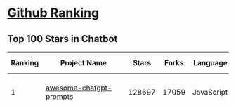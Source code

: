 [Github Ranking](../README.md)
==========

## Top 100 Stars in Chatbot

| Ranking | Project Name | Stars | Forks | Language | Open Issues | Description | Last Commit |
| ------- | ------------ | ----- | ----- | -------- | ----------- | ----------- | ----------- |
| 1 | [awesome-chatgpt-prompts](https://github.com/f/awesome-chatgpt-prompts) | 128697 | 17059 | JavaScript | 0 | This repo includes ChatGPT prompt curation to use ChatGPT and other LLM tools better. | 2025-06-10T18:50:24Z |
| 2 | [funNLP](https://github.com/fighting41love/funNLP) | 74065 | 14878 | Python | 33 | 中英文敏感词、语言检测、中外手机/电话归属地/运营商查询、名字推断性别、手机号抽取、身份证抽取、邮箱抽取、中日文人名库、中文缩写库、拆字词典、词汇情感值、停用词、反动词表、暴恐词表、繁简体转换、英文模拟中文发音、汪峰歌词生成器、职业名称词库、同义词库、反义词库、否定词库、汽车品牌词库、汽车零件词库、连续英文切割、各种中文词向量、公司名字大全、古诗词库、IT词库、财经词库、成语词库、地名词库、历史名人词库、诗词词库、医学词库、饮食词库、法律词库、汽车词库、动物词库、中文聊天语料、中文谣言数据、百度中文问答数据集、句子相似度匹配算法集合、bert资源、文本生成&摘要相关工具、cocoNLP信息抽取工具、国内电话号码正则匹配、清华大学XLORE:中英文跨语言百科知识图谱、清华大学人工智能技术系列报告、自然语言生成、NLU太难了系列、自动对联数据及机器人、用户名黑名单列表、罪名法务名词及分类模型、微信公众号语料、cs224n深度学习自然语言处理课程、中文手写汉字识别、中文自然语言处理 语料/数据集、变量命名神器、分词语料库+代码、任务型对话英文数据集、ASR 语音数据集 + 基于深度学习的中文语音识别系统、笑声检测器、Microsoft多语言数字/单位/如日期时间识别包、中华新华字典数据库及api(包括常用歇后语、成语、词语和汉字)、文档图谱自动生成、SpaCy 中文模型、Common Voice语音识别数据集新版、神经网络关系抽取、基于bert的命名实体识别、关键词(Keyphrase)抽取包pke、基于医疗领域知识图谱的问答系统、基于依存句法与语义角色标注的事件三元组抽取、依存句法分析4万句高质量标注数据、cnocr：用来做中文OCR的Python3包、中文人物关系知识图谱项目、中文nlp竞赛项目及代码汇总、中文字符数据、speech-aligner: 从“人声语音”及其“语言文本”产生音素级别时间对齐标注的工具、AmpliGraph: 知识图谱表示学习(Python)库：知识图谱概念链接预测、Scattertext 文本可视化(python)、语言/知识表示工具：BERT & ERNIE、中文对比英文自然语言处理NLP的区别综述、Synonyms中文近义词工具包、HarvestText领域自适应文本挖掘工具（新词发现-情感分析-实体链接等）、word2word：(Python)方便易用的多语言词-词对集：62种语言/3,564个多语言对、语音识别语料生成工具：从具有音频/字幕的在线视频创建自动语音识别(ASR)语料库、构建医疗实体识别的模型（包含词典和语料标注）、单文档非监督的关键词抽取、Kashgari中使用gpt-2语言模型、开源的金融投资数据提取工具、文本自动摘要库TextTeaser: 仅支持英文、人民日报语料处理工具集、一些关于自然语言的基本模型、基于14W歌曲知识库的问答尝试--功能包括歌词接龙and已知歌词找歌曲以及歌曲歌手歌词三角关系的问答、基于Siamese bilstm模型的相似句子判定模型并提供训练数据集和测试数据集、用Transformer编解码模型实现的根据Hacker News文章标题自动生成评论、用BERT进行序列标记和文本分类的模板代码、LitBank：NLP数据集——支持自然语言处理和计算人文学科任务的100部带标记英文小说语料、百度开源的基准信息抽取系统、虚假新闻数据集、Facebook: LAMA语言模型分析，提供Transformer-XL/BERT/ELMo/GPT预训练语言模型的统一访问接口、CommonsenseQA：面向常识的英文QA挑战、中文知识图谱资料、数据及工具、各大公司内部里大牛分享的技术文档 PDF 或者 PPT、自然语言生成SQL语句（英文）、中文NLP数据增强（EDA）工具、英文NLP数据增强工具 、基于医药知识图谱的智能问答系统、京东商品知识图谱、基于mongodb存储的军事领域知识图谱问答项目、基于远监督的中文关系抽取、语音情感分析、中文ULMFiT-情感分析-文本分类-语料及模型、一个拍照做题程序、世界各国大规模人名库、一个利用有趣中文语料库 qingyun 训练出来的中文聊天机器人、中文聊天机器人seqGAN、省市区镇行政区划数据带拼音标注、教育行业新闻语料库包含自动文摘功能、开放了对话机器人-知识图谱-语义理解-自然语言处理工具及数据、中文知识图谱：基于百度百科中文页面-抽取三元组信息-构建中文知识图谱、masr: 中文语音识别-提供预训练模型-高识别率、Python音频数据增广库、中文全词覆盖BERT及两份阅读理解数据、ConvLab：开源多域端到端对话系统平台、中文自然语言处理数据集、基于最新版本rasa搭建的对话系统、基于TensorFlow和BERT的管道式实体及关系抽取、一个小型的证券知识图谱/知识库、复盘所有NLP比赛的TOP方案、OpenCLaP：多领域开源中文预训练语言模型仓库、UER：基于不同语料+编码器+目标任务的中文预训练模型仓库、中文自然语言处理向量合集、基于金融-司法领域(兼有闲聊性质)的聊天机器人、g2pC：基于上下文的汉语读音自动标记模块、Zincbase 知识图谱构建工具包、诗歌质量评价/细粒度情感诗歌语料库、快速转化「中文数字」和「阿拉伯数字」、百度知道问答语料库、基于知识图谱的问答系统、jieba_fast 加速版的jieba、正则表达式教程、中文阅读理解数据集、基于BERT等最新语言模型的抽取式摘要提取、Python利用深度学习进行文本摘要的综合指南、知识图谱深度学习相关资料整理、维基大规模平行文本语料、StanfordNLP 0.2.0：纯Python版自然语言处理包、NeuralNLP-NeuralClassifier：腾讯开源深度学习文本分类工具、端到端的封闭域对话系统、中文命名实体识别：NeuroNER vs. BertNER、新闻事件线索抽取、2019年百度的三元组抽取比赛：“科学空间队”源码、基于依存句法的开放域文本知识三元组抽取和知识库构建、中文的GPT2训练代码、ML-NLP - 机器学习(Machine Learning)NLP面试中常考到的知识点和代码实现、nlp4han:中文自然语言处理工具集(断句/分词/词性标注/组块/句法分析/语义分析/NER/N元语法/HMM/代词消解/情感分析/拼写检查、XLM：Facebook的跨语言预训练语言模型、用基于BERT的微调和特征提取方法来进行知识图谱百度百科人物词条属性抽取、中文自然语言处理相关的开放任务-数据集-当前最佳结果、CoupletAI - 基于CNN+Bi-LSTM+Attention 的自动对对联系统、抽象知识图谱、MiningZhiDaoQACorpus - 580万百度知道问答数据挖掘项目、brat rapid annotation tool: 序列标注工具、大规模中文知识图谱数据：1.4亿实体、数据增强在机器翻译及其他nlp任务中的应用及效果、allennlp阅读理解:支持多种数据和模型、PDF表格数据提取工具 、 Graphbrain：AI开源软件库和科研工具，目的是促进自动意义提取和文本理解以及知识的探索和推断、简历自动筛选系统、基于命名实体识别的简历自动摘要、中文语言理解测评基准，包括代表性的数据集&基准模型&语料库&排行榜、树洞 OCR 文字识别 、从包含表格的扫描图片中识别表格和文字、语声迁移、Python口语自然语言处理工具集(英文)、 similarity：相似度计算工具包，java编写、海量中文预训练ALBERT模型 、Transformers 2.0 、基于大规模音频数据集Audioset的音频增强 、Poplar：网页版自然语言标注工具、图片文字去除，可用于漫画翻译 、186种语言的数字叫法库、Amazon发布基于知识的人-人开放领域对话数据集 、中文文本纠错模块代码、繁简体转换 、 Python实现的多种文本可读性评价指标、类似于人名/地名/组织机构名的命名体识别数据集 、东南大学《知识图谱》研究生课程(资料)、. 英文拼写检查库 、 wwsearch是企业微信后台自研的全文检索引擎、CHAMELEON：深度学习新闻推荐系统元架构 、 8篇论文梳理BERT相关模型进展与反思、DocSearch：免费文档搜索引擎、 LIDA：轻量交互式对话标注工具 、aili - the fastest in-memory index in the East 东半球最快并发索引 、知识图谱车音工作项目、自然语言生成资源大全 、中日韩分词库mecab的Python接口库、中文文本摘要/关键词提取、汉字字符特征提取器 (featurizer)，提取汉字的特征（发音特征、字形特征）用做深度学习的特征、中文生成任务基准测评 、中文缩写数据集、中文任务基准测评 - 代表性的数据集-基准(预训练)模型-语料库-baseline-工具包-排行榜、PySS3：面向可解释AI的SS3文本分类器机器可视化工具 、中文NLP数据集列表、COPE - 格律诗编辑程序、doccano：基于网页的开源协同多语言文本标注工具 、PreNLP：自然语言预处理库、简单的简历解析器，用来从简历中提取关键信息、用于中文闲聊的GPT2模型：GPT2-chitchat、基于检索聊天机器人多轮响应选择相关资源列表(Leaderboards、Datasets、Papers)、(Colab)抽象文本摘要实现集锦(教程 、词语拼音数据、高效模糊搜索工具、NLP数据增广资源集、微软对话机器人框架 、 GitHub Typo Corpus：大规模GitHub多语言拼写错误/语法错误数据集、TextCluster：短文本聚类预处理模块 Short text cluster、面向语音识别的中文文本规范化、BLINK：最先进的实体链接库、BertPunc：基于BERT的最先进标点修复模型、Tokenizer：快速、可定制的文本词条化库、中文语言理解测评基准，包括代表性的数据集、基准(预训练)模型、语料库、排行榜、spaCy 医学文本挖掘与信息提取 、 NLP任务示例项目代码集、 python拼写检查库、chatbot-list - 行业内关于智能客服、聊天机器人的应用和架构、算法分享和介绍、语音质量评价指标(MOSNet, BSSEval, STOI, PESQ, SRMR)、 用138GB语料训练的法文RoBERTa预训练语言模型 、BERT-NER-Pytorch：三种不同模式的BERT中文NER实验、无道词典 - 有道词典的命令行版本，支持英汉互查和在线查询、2019年NLP亮点回顾、 Chinese medical dialogue data 中文医疗对话数据集 、最好的汉字数字(中文数字)-阿拉伯数字转换工具、 基于百科知识库的中文词语多词义/义项获取与特定句子词语语义消歧、awesome-nlp-sentiment-analysis - 情感分析、情绪原因识别、评价对象和评价词抽取、LineFlow：面向所有深度学习框架的NLP数据高效加载器、中文医学NLP公开资源整理 、MedQuAD：(英文)医学问答数据集、将自然语言数字串解析转换为整数和浮点数、Transfer Learning in Natural Language Processing (NLP) 、面向语音识别的中文/英文发音辞典、Tokenizers：注重性能与多功能性的最先进分词器、CLUENER 细粒度命名实体识别 Fine Grained Named Entity Recognition、 基于BERT的中文命名实体识别、中文谣言数据库、NLP数据集/基准任务大列表、nlp相关的一些论文及代码, 包括主题模型、词向量(Word Embedding)、命名实体识别(NER)、文本分类(Text Classificatin)、文本生成(Text Generation)、文本相似性(Text Similarity)计算等，涉及到各种与nlp相关的算法，基于keras和tensorflow 、Python文本挖掘/NLP实战示例、 Blackstone：面向非结构化法律文本的spaCy pipeline和NLP模型通过同义词替换实现文本“变脸” 、中文 预训练 ELECTREA 模型: 基于对抗学习 pretrain Chinese Model 、albert-chinese-ner - 用预训练语言模型ALBERT做中文NER 、基于GPT2的特定主题文本生成/文本增广、开源预训练语言模型合集、多语言句向量包、编码、标记和实现：一种可控高效的文本生成方法、 英文脏话大列表 、attnvis：GPT2、BERT等transformer语言模型注意力交互可视化、CoVoST：Facebook发布的多语种语音-文本翻译语料库，包括11种语言(法语、德语、荷兰语、俄语、西班牙语、意大利语、土耳其语、波斯语、瑞典语、蒙古语和中文)的语音、文字转录及英文译文、Jiagu自然语言处理工具 - 以BiLSTM等模型为基础，提供知识图谱关系抽取 中文分词 词性标注 命名实体识别 情感分析 新词发现 关键词 文本摘要 文本聚类等功能、用unet实现对文档表格的自动检测，表格重建、NLP事件提取文献资源列表 、 金融领域自然语言处理研究资源大列表、CLUEDatasetSearch - 中英文NLP数据集：搜索所有中文NLP数据集，附常用英文NLP数据集 、medical_NER - 中文医学知识图谱命名实体识别 、(哈佛)讲因果推理的免费书、知识图谱相关学习资料/数据集/工具资源大列表、Forte：灵活强大的自然语言处理pipeline工具集 、Python字符串相似性算法库、PyLaia：面向手写文档分析的深度学习工具包、TextFooler：针对文本分类/推理的对抗文本生成模块、Haystack：灵活、强大的可扩展问答(QA)框架、中文关键短语抽取工具 | 2024-05-10T07:38:24Z |
| 3 | [gpt4free](https://github.com/xtekky/gpt4free) | 64450 | 13651 | Python | 9 | The official gpt4free repository \| various collection of powerful language models \| o4, o3 and deepseek r1, gpt-4.1, gemini 2.5 | 2025-06-13T03:38:37Z |
| 4 | [ragflow](https://github.com/infiniflow/ragflow) | 54978 | 5363 | Python | 2223 | RAGFlow is an open-source RAG (Retrieval-Augmented Generation) engine based on deep document understanding. | 2025-06-13T01:46:24Z |
| 5 | [Flowise](https://github.com/FlowiseAI/Flowise) | 39966 | 20540 | TypeScript | 521 | Build AI Agents, Visually | 2025-06-13T03:00:11Z |
| 6 | [FastChat](https://github.com/lm-sys/FastChat) | 38727 | 4718 | Python | 830 | An open platform for training, serving, and evaluating large language models. Release repo for Vicuna and Chatbot Arena. | 2025-06-02T15:22:03Z |
| 7 | [quivr](https://github.com/QuivrHQ/quivr) | 37981 | 3645 | Python | 4 | Opiniated RAG for integrating GenAI in your apps 🧠   Focus on your product rather than the RAG. Easy integration in existing products with customisation!  Any LLM: GPT4, Groq, Llama. Any Vectorstore: PGVector, Faiss. Any Files. Anyway you want.  | 2025-06-12T18:41:48Z |
| 8 | [Langchain-Chatchat](https://github.com/chatchat-space/Langchain-Chatchat) | 35274 | 5911 | TypeScript | 168 | Langchain-Chatchat（原Langchain-ChatGLM）基于 Langchain 与 ChatGLM, Qwen 与 Llama 等语言模型的 RAG 与 Agent 应用 \| Langchain-Chatchat (formerly langchain-ChatGLM), local knowledge based LLM (like ChatGLM, Qwen and Llama) RAG and Agent app with langchain  | 2025-03-25T15:45:51Z |
| 9 | [chatbox](https://github.com/chatboxai/chatbox) | 35238 | 3372 | TypeScript | 711 | User-friendly Desktop Client App for AI Models/LLMs (GPT, Claude, Gemini, Ollama...) | 2025-06-09T06:01:28Z |
| 10 | [chatbot-ui](https://github.com/mckaywrigley/chatbot-ui) | 31524 | 8997 | TypeScript | 171 | AI chat for any model. | 2024-08-03T00:38:07Z |
| 11 | [cherry-studio](https://github.com/CherryHQ/cherry-studio) | 28354 | 2442 | TypeScript | 739 | 🍒 Cherry Studio is a desktop client that supports for multiple LLM providers. | 2025-06-13T03:46:28Z |
| 12 | [python-telegram-bot](https://github.com/python-telegram-bot/python-telegram-bot) | 27678 | 5706 | Python | 13 | We have made you a wrapper you can't refuse | 2025-06-11T20:26:19Z |
| 13 | [llm-app](https://github.com/pathwaycom/llm-app) | 25281 | 626 | Jupyter Notebook | 5 | Ready-to-run cloud templates for RAG, AI pipelines, and enterprise search with live data. 🐳Docker-friendly.⚡Always in sync with Sharepoint, Google Drive, S3, Kafka, PostgreSQL, real-time data APIs, and more. | 2025-05-16T07:58:43Z |
| 14 | [LLaVA](https://github.com/haotian-liu/LLaVA) | 22779 | 2508 | Python | 1075 | [NeurIPS'23 Oral] Visual Instruction Tuning (LLaVA) built towards GPT-4V level capabilities and beyond. | 2024-08-12T09:52:38Z |
| 15 | [kotaemon](https://github.com/Cinnamon/kotaemon) | 22449 | 1785 | Python | 187 | An open-source RAG-based tool for chatting with your documents. | 2025-06-11T03:03:14Z |
| 16 | [wechaty](https://github.com/wechaty/wechaty) | 21623 | 2699 | TypeScript | 170 | Conversational RPA SDK for Chatbot Makers. Join our Discord: https://discord.gg/7q8NBZbQzt | 2025-04-29T09:29:24Z |
| 17 | [haystack](https://github.com/deepset-ai/haystack) | 21136 | 2213 | Python | 116 | AI orchestration framework to build customizable, production-ready LLM applications. Connect components (models, vector DBs, file converters) to pipelines or agents that can interact with your data. With advanced retrieval methods, it's best suited for building RAG, question answering, semantic search or conversational agent chatbots. | 2025-06-11T14:50:26Z |
| 18 | [CopilotKit](https://github.com/CopilotKit/CopilotKit) | 21126 | 2881 | TypeScript | 139 | React UI + elegant infrastructure for AI Copilots, AI chatbots, and in-app AI agents. The Agentic last-mile 🪁 | 2025-06-13T02:58:05Z |
| 19 | [rasa](https://github.com/RasaHQ/rasa) | 20284 | 4803 | Python | 4 | 💬   Open source machine learning framework to automate text- and voice-based conversations: NLU, dialogue management, connect to Slack, Facebook, and more - Create chatbots and voice assistants | 2025-06-09T12:47:52Z |
| 20 | [repomix](https://github.com/yamadashy/repomix) | 16890 | 729 | TypeScript | 91 | 📦 Repomix is a powerful tool that packs your entire repository into a single, AI-friendly file. Perfect for when you need to feed your codebase to Large Language Models (LLMs) or other AI tools like Claude, ChatGPT, DeepSeek, Perplexity, Gemini, Gemma, Llama, Grok, and more. | 2025-06-13T02:46:13Z |
| 21 | [MaxKB](https://github.com/1Panel-dev/MaxKB) | 16808 | 2165 | Python | 138 | 💬 MaxKB is an open-source AI assistant for enterprise. It seamlessly integrates RAG pipelines, supports robust workflows, and provides MCP tool-use capabilities. | 2025-06-13T03:46:29Z |
| 22 | [ai-chatbot](https://github.com/vercel/ai-chatbot) | 16593 | 4677 | TypeScript | 207 | A full-featured, hackable Next.js AI chatbot built by Vercel | 2025-06-03T22:05:39Z |
| 23 | [leon](https://github.com/leon-ai/leon) | 16369 | 1359 | TypeScript | 88 | 🧠 Leon is your open-source personal assistant. | 2025-05-25T09:13:27Z |
| 24 | [eliza](https://github.com/elizaOS/eliza) | 16064 | 5232 | TypeScript | 29 | Autonomous agents for everyone | 2025-06-13T00:19:51Z |
| 25 | [ChatALL](https://github.com/ai-shifu/ChatALL) | 15821 | 1681 | JavaScript | 226 |  Concurrently chat with ChatGPT, Bing Chat, Bard, Alpaca, Vicuna, Claude, ChatGLM, MOSS, 讯飞星火, 文心一言 and more, discover the best answers | 2025-06-12T01:05:22Z |
| 26 | [ai-pdf-chatbot-langchain](https://github.com/mayooear/ai-pdf-chatbot-langchain) | 15571 | 3094 | TypeScript | 2 | AI PDF chatbot agent built with LangChain & LangGraph  | 2025-02-20T18:19:58Z |
| 27 | [ChuanhuChatGPT](https://github.com/GaiZhenbiao/ChuanhuChatGPT) | 15414 | 2279 | Python | 120 | GUI for ChatGPT API and many LLMs. Supports agents, file-based QA, GPT finetuning and query with web search. All with a neat UI. | 2025-03-13T09:36:38Z |
| 28 | [xiaozhi-esp32](https://github.com/78/xiaozhi-esp32) | 15006 | 2869 | C++ | 155 | An MCP-based chatbot \| 一个基于MCP的聊天机器人 | 2025-06-12T13:53:40Z |
| 29 | [bolt.new](https://github.com/stackblitz/bolt.new) | 14981 | 12594 | TypeScript | 8192 | Prompt, run, edit, and deploy full-stack web applications | 2024-12-17T06:29:27Z |
| 30 | [open-im-server](https://github.com/openimsdk/open-im-server) | 14851 | 2611 | Go | 94 | IM Chat ChatGPT | 2025-06-11T08:30:01Z |
| 31 | [mirai](https://github.com/mamoe/mirai) | 14783 | 2546 | Kotlin | 275 | 高效率 QQ 机器人支持库 | 2024-09-23T11:25:50Z |
| 32 | [CosyVoice](https://github.com/FunAudioLLM/CosyVoice) | 14507 | 1519 | Python | 736 | Multi-lingual large voice generation model, providing inference, training and deployment full-stack ability. | 2025-06-12T08:21:43Z |
| 33 | [ChatterBot](https://github.com/gunthercox/ChatterBot) | 14342 | 4466 | Python | 126 | ChatterBot is a machine learning, conversational dialog engine for creating chat bots | 2025-05-20T12:12:26Z |
| 34 | [botpress](https://github.com/botpress/botpress) | 13799 | 2026 | TypeScript | 13 | The open-source hub to build & deploy GPT/LLM Agents ⚡️ | 2025-06-12T22:24:08Z |
| 35 | [WeClone](https://github.com/xming521/WeClone) | 13625 | 1017 | Python | 32 | 🚀 One-stop solution for creating your digital avatar from chat history 💡 Fine-tune LLMs with your chat logs to capture your unique style, then bind to a chatbot to bring your digital self to life.  从聊天记录创造数字分身的一站式解决方案   | 2025-06-13T03:23:13Z |
| 36 | [chat](https://github.com/tinode/chat) | 12555 | 1959 | Go | 33 | Instant messaging platform. Backend in Go. Clients: Swift iOS, Java Android, JS webapp, scriptable command line; chatbots | 2025-06-09T10:14:03Z |
| 37 | [botkit](https://github.com/howdyai/botkit) | 11559 | 2289 | TypeScript | 25 | Botkit is an open source developer tool for building chat bots, apps and custom integrations for major messaging platforms. | 2024-07-01T02:28:35Z |
| 38 | [llama-gpt](https://github.com/getumbrel/llama-gpt) | 10978 | 712 | TypeScript | 84 | A self-hosted, offline, ChatGPT-like chatbot. Powered by Llama 2. 100% private, with no data leaving your device. New: Code Llama support! | 2024-04-23T18:56:06Z |
| 39 | [dolly](https://github.com/databrickslabs/dolly) | 10809 | 1151 | Python | 5 | Databricks’ Dolly, a large language model trained on the Databricks Machine Learning Platform | 2023-06-30T18:36:16Z |
| 40 | [stanford-tensorflow-tutorials](https://github.com/chiphuyen/stanford-tensorflow-tutorials) | 10346 | 4292 | Python | 67 | This repository contains code examples for the Stanford's course: TensorFlow for Deep Learning Research.  | 2020-12-22T09:21:55Z |
| 41 | [chathub](https://github.com/chathub-dev/chathub) | 10321 | 1091 | TypeScript | 81 | All-in-one chatbot client | 2025-03-10T08:29:12Z |
| 42 | [EverydayWechat](https://github.com/sfyc23/EverydayWechat) | 10187 | 2315 | Python | 22 | 微信助手：1.每日定时给好友（女友）发送定制消息。2.机器人自动回复好友。3.群助手功能（例如：查询垃圾分类、天气、日历、电影实时票房、快递物流、PM2.5等） | 2021-06-22T02:56:06Z |
| 43 | [petals](https://github.com/bigscience-workshop/petals) | 9664 | 561 | Python | 92 | 🌸 Run LLMs at home, BitTorrent-style. Fine-tuning and inference up to 10x faster than offloading | 2024-09-07T11:54:28Z |
| 44 | [AstrBot](https://github.com/AstrBotDevs/AstrBot) | 9660 | 655 | Python | 185 | ✨ 易上手的多平台 LLM 聊天机器人及开发框架 ✨ 平台支持 QQ、QQ频道、Telegram、微信、企微、飞书、钉钉 \| 知识库、MCP 服务器、OpenAI、DeepSeek、Gemini、硅基流动、月之暗面、Ollama、OneAPI、Dify 等。 WebUI。 | 2025-06-12T15:02:22Z |
| 45 | [ChatRWKV](https://github.com/BlinkDL/ChatRWKV) | 9491 | 704 | Python | 33 | ChatRWKV is like ChatGPT but powered by RWKV (100% RNN) language model, and open source. | 2025-05-07T12:41:32Z |
| 46 | [typebot.io](https://github.com/baptisteArno/typebot.io) | 8842 | 2566 | TypeScript | 199 | 💬 Typebot is a powerful chatbot builder that you can self-host. | 2025-06-12T08:43:08Z |
| 47 | [bisheng](https://github.com/dataelement/bisheng) | 8828 | 1446 | TypeScript | 106 | BISHENG is an open LLM devops platform for next generation Enterprise AI applications. Powerful and comprehensive features include: GenAI workflow, RAG, Agent, Unified model management, Evaluation, SFT, Dataset Management, Enterprise-level System Management, Observability and more. | 2025-06-13T03:42:52Z |
| 48 | [node-telegram-bot-api](https://github.com/yagop/node-telegram-bot-api) | 8811 | 1581 | JavaScript | 118 | Telegram Bot API for NodeJS | 2025-04-16T23:04:59Z |
| 49 | [BetterChatGPT](https://github.com/ztjhz/BetterChatGPT) | 8398 | 2790 | TypeScript | 215 | An amazing UI for OpenAI's ChatGPT (Website + Windows + MacOS + Linux) | 2024-08-14T10:26:46Z |
| 50 | [BlackFriday-GPTs-Prompts](https://github.com/friuns2/BlackFriday-GPTs-Prompts) | 7890 | 1144 | None | 95 | List of free GPTs that doesn't require plus subscription  | 2024-11-08T11:03:14Z |
| 51 | [gpt4free-ts](https://github.com/xiangsx/gpt4free-ts) | 7756 | 1371 | TypeScript | 48 | Providing a free OpenAI GPT-4 API !   This is a replication project for the typescript version of xtekky/gpt4free | 2024-09-04T01:15:09Z |
| 52 | [GPTCache](https://github.com/zilliztech/GPTCache) | 7587 | 538 | Python | 70 | Semantic cache for LLMs. Fully integrated with LangChain and llama_index.  | 2024-09-18T02:05:21Z |
| 53 | [agentscope](https://github.com/modelscope/agentscope) | 7481 | 440 | Python | 55 | Start building LLM-empowered multi-agent applications in an easier way. | 2025-06-12T02:52:10Z |
| 54 | [TensorLayer](https://github.com/tensorlayer/TensorLayer) | 7362 | 1608 | Python | 26 | Deep Learning and Reinforcement Learning Library for Scientists and Engineers  | 2023-02-18T07:58:21Z |
| 55 | [yao](https://github.com/YaoApp/yao) | 7306 | 667 | Go | 0 | ✨ Yao is an all-in-one application engine that enables developers to create web apps, REST APIs, business applications, and more, with AI as a development partner. | 2025-06-01T10:40:57Z |
| 56 | [Verba](https://github.com/weaviate/Verba) | 7157 | 776 | Python | 48 | Retrieval Augmented Generation (RAG) chatbot powered by Weaviate | 2025-03-24T15:19:15Z |
| 57 | [pdfGPT](https://github.com/bhaskatripathi/pdfGPT) | 7129 | 850 | Python | 43 | PDF GPT allows you to chat with the contents of your PDF file by using GPT capabilities. The most effective open source solution to turn your pdf files in a chatbot! | 2025-03-03T13:17:59Z |
| 58 | [aichat](https://github.com/sigoden/aichat) | 7001 | 459 | Rust | 1 | All-in-one LLM CLI tool featuring Shell Assistant, Chat-REPL, RAG, AI Tools & Agents, with access to OpenAI, Claude, Gemini, Ollama, Groq, and more. | 2025-06-09T01:03:00Z |
| 59 | [InternLM](https://github.com/InternLM/InternLM) | 6934 | 489 | Python | 8 | Official release of InternLM series (InternLM, InternLM2, InternLM2.5, InternLM3). | 2025-02-07T04:14:52Z |
| 60 | [DeepPavlov](https://github.com/deeppavlov/DeepPavlov) | 6897 | 1162 | Python | 28 | An open source library for deep learning end-to-end dialog systems and chatbots. | 2025-04-01T14:19:35Z |
| 61 | [aidea](https://github.com/mylxsw/aidea) | 6820 | 1028 | Dart | 24 | AIdea 是一款支持 GPT  以及国产大语言模型通义千问、文心一言等，支持 Stable Diffusion 文生图、图生图、 SDXL1.0、超分辨率、图片上色的全能型 APP。 | 2025-03-01T12:52:55Z |
| 62 | [nonebot2](https://github.com/nonebot/nonebot2) | 6808 | 617 | Python | 18 | 跨平台 Python 异步聊天机器人框架 / Asynchronous multi-platform chatbot framework written in Python | 2025-06-13T03:34:27Z |
| 63 | [venom](https://github.com/orkestral/venom) | 6473 | 1311 | JavaScript | 58 | Venom is a high-performance system developed with JavaScript to create a bot for WhatsApp, support for creating any interaction, such as customer service, media sending, sentence recognition based on artificial intelligence and all types of design architecture for WhatsApp. | 2025-04-11T17:20:55Z |
| 64 | [rags](https://github.com/run-llama/rags) | 6469 | 664 | Python | 29 | Build ChatGPT over your data, all with natural language | 2024-04-05T05:36:59Z |
| 65 | [nlp.js](https://github.com/axa-group/nlp.js) | 6458 | 631 | JavaScript | 81 | An NLP library for building bots, with entity extraction, sentiment analysis, automatic language identify, and so more | 2025-01-09T14:43:04Z |
| 66 | [system_prompts_leaks](https://github.com/asgeirtj/system_prompts_leaks) | 6328 | 1351 | JavaScript | 0 | Collection of extracted System Prompts from popular chatbots like ChatGPT, Claude & Gemini | 2025-06-04T19:22:35Z |
| 67 | [botman](https://github.com/botman/botman) | 6147 | 817 | PHP | 10 | A framework agnostic PHP library to build chat bots | 2025-05-11T14:28:29Z |
| 68 | [agent-squad](https://github.com/awslabs/agent-squad) | 6023 | 509 | Python | 41 | Flexible and powerful framework for managing multiple AI agents and handling complex conversations | 2025-06-06T13:20:33Z |
| 69 | [ChatBotCourse](https://github.com/lcdevelop/ChatBotCourse) | 5972 | 1674 | Python | 25 | 自己动手做聊天机器人教程 | 2022-07-18T09:16:17Z |
| 70 | [ChatGPT](https://github.com/PawanOsman/ChatGPT) | 5758 | 1019 | TypeScript | 0 | OpenAI API Free Reverse Proxy | 2024-08-23T15:25:51Z |
| 71 | [awesome-chatgpt](https://github.com/sindresorhus/awesome-chatgpt) | 5643 | 337 | None | 0 | 🤖 Awesome list for ChatGPT — an artificial intelligence chatbot developed by OpenAI | 2024-12-19T17:53:00Z |
| 72 | [chatgpt_telegram_bot](https://github.com/father-bot/chatgpt_telegram_bot) | 5396 | 1912 | Python | 69 | 💬 Telegram bot with ChatGPT, Python-based, using OpenAI's API. | 2024-09-20T09:31:58Z |
| 73 | [Bard-API](https://github.com/dsdanielpark/Bard-API) | 5262 | 520 | Python | 3 | The unofficial python package that returns response of Google Bard through cookie value. | 2024-04-24T10:38:31Z |
| 74 | [OpenChat](https://github.com/openchatai/OpenChat) | 5256 | 649 | JavaScript | 34 | LLMs custom-chatbots console ⚡ | 2024-02-27T13:17:24Z |
| 75 | [Red-DiscordBot](https://github.com/Cog-Creators/Red-DiscordBot) | 5120 | 2377 | Python | 202 | A multi-function Discord bot | 2025-06-11T23:16:23Z |
| 76 | [Synonyms](https://github.com/chatopera/Synonyms) | 5084 | 896 | Python | 31 | :herb: 中文近义词：聊天机器人，智能问答工具包 | 2025-05-30T07:26:32Z |
| 77 | [superduper](https://github.com/superduper-io/superduper) | 5083 | 496 | Python | 28 | Superduper: End-to-end framework for building custom AI applications and agents. | 2025-06-12T14:33:55Z |
| 78 | [koishi](https://github.com/koishijs/koishi) | 4925 | 260 | TypeScript | 86 | Cross-platform chatbot framework made with love | 2025-05-30T17:24:16Z |
| 79 | [assistant-ui](https://github.com/assistant-ui/assistant-ui) | 4862 | 572 | TypeScript | 16 | Typescript/React Library for AI Chat💬🚀 | 2025-06-12T01:08:14Z |
| 80 | [xtuner](https://github.com/InternLM/xtuner) | 4590 | 348 | Python | 218 | An efficient, flexible and full-featured toolkit for fine-tuning LLM (InternLM2, Llama3, Phi3, Qwen, Mistral, ...) | 2025-05-29T15:17:57Z |
| 81 | [note-gen](https://github.com/codexu/note-gen) | 4548 | 282 | TypeScript | 38 | A cross-platform Markdown note-taking application dedicated to using AI to bridge recording and writing, organizing fragmented knowledge into a readable note. | 2025-06-12T09:17:15Z |
| 82 | [kimi-free-api](https://github.com/LLM-Red-Team/kimi-free-api) | 4510 | 763 | TypeScript | 18 | 🚀 KIMI AI 长文本大模型逆向API【特长：长文本解读整理】，支持高速流式输出、智能体对话、联网搜索、探索版、K1思考模型、长文档解读、图像解析、多轮对话，零配置部署，多路token支持，自动清理会话痕迹，仅供测试，如需商用请前往官方开放平台。 | 2025-05-12T18:26:46Z |
| 83 | [h2o-llmstudio](https://github.com/h2oai/h2o-llmstudio) | 4323 | 445 | Python | 37 | H2O LLM Studio - a framework and no-code GUI for fine-tuning LLMs. Documentation: https://docs.h2o.ai/h2o-llmstudio/ | 2025-04-10T14:42:59Z |
| 84 | [bottender](https://github.com/Yoctol/bottender) | 4276 | 336 | TypeScript | 52 | ⚡️ A framework for building conversational user interfaces. | 2024-04-10T13:31:04Z |
| 85 | [chinese-chatbot-corpus](https://github.com/codemayq/chinese-chatbot-corpus) | 4130 | 793 | Python | 1 | 中文公开聊天语料库 | 2024-04-23T03:30:29Z |
| 86 | [bot-on-anything](https://github.com/zhayujie/bot-on-anything) | 4080 | 929 | Python | 263 | A large model-based chatbot builder that can quickly integrate AI models (including ChatGPT, Claude, Gemini) into various software applications (such as Telegram, Gmail, Slack, and websites). | 2025-01-03T14:13:51Z |
| 87 | [sim](https://github.com/simstudioai/sim) | 3953 | 585 | TypeScript | 23 | Sim Studio is an open-source AI agent workflow builder. Sim Studio's interface is a lightweight, intuitive way to quickly build and deploy LLMs that connect with your favorite tools. | 2025-06-13T03:45:51Z |
| 88 | [awesome-bots](https://github.com/DopplerHQ/awesome-bots) | 3953 | 525 | None | 4 | The most awesome list about bots ⭐️🤖 | 2024-07-03T19:31:10Z |
| 89 | [snips-nlu](https://github.com/snipsco/snips-nlu) | 3935 | 512 | Python | 65 | Snips Python library to extract meaning from text | 2023-05-22T16:10:15Z |
| 90 | [evolution-api](https://github.com/EvolutionAPI/evolution-api) | 3926 | 3069 | TypeScript | 239 | Evolution API is an open-source WhatsApp integration API | 2025-06-12T21:08:24Z |
| 91 | [gptme](https://github.com/gptme/gptme) | 3860 | 317 | Python | 61 | Your agent in your terminal, equipped with local tools: writes code, uses the terminal, browses the web, vision. | 2025-06-12T21:58:14Z |
| 92 | [chatgpt-android](https://github.com/skydoves/chatgpt-android) | 3809 | 446 | Kotlin | 17 | 📲 ChatGPT Android demonstrates a Chatbot application using OpenAI's chat API on Android with Stream Chat SDK for Compose. | 2025-06-10T18:41:28Z |
| 93 | [adrenaline](https://github.com/shobrook/adrenaline) | 3786 | 316 | None | 0 | Chat with (and visualize) your codebase | 2024-03-08T18:42:45Z |
| 94 | [casibase](https://github.com/casibase/casibase) | 3732 | 440 | Go | 29 | ⚡️AI Cloud OS: Open-source enterprise-level AI knowledge base and MCP (model-context-protocol)/A2A (agent-to-agent) management platform with admin UI, user management and Single-Sign-On⚡️, supports ChatGPT, Claude, Llama, Ollama, HuggingFace, etc., chat bot demo: https://ai.casibase.com, admin UI demo: https://ai-admin.casibase.com | 2025-06-12T16:40:13Z |
| 95 | [olivia](https://github.com/olivia-ai/olivia) | 3707 | 352 | Go | 22 | 💁‍♀️Your new best friend powered by an artificial neural network | 2025-02-06T10:19:30Z |
| 96 | [llm-workflow-engine](https://github.com/llm-workflow-engine/llm-workflow-engine) | 3703 | 472 | Python | 3 | Power CLI and Workflow manager for LLMs (core package) | 2025-06-11T01:07:23Z |
| 97 | [qqbot](https://github.com/pandolia/qqbot) | 3687 | 874 | Python | 36 | QQBot: A conversation robot base on Tencent's SmartQQ | 2020-08-23T07:47:42Z |
| 98 | [whatsapp-chatgpt](https://github.com/askrella/whatsapp-chatgpt) | 3652 | 894 | TypeScript | 37 | ChatGPT + DALL-E + WhatsApp = AI Assistant :rocket: :robot: | 2025-02-20T05:07:00Z |
| 99 | [ChatUI](https://github.com/alibaba/ChatUI) | 3615 | 350 | TypeScript | 41 | The UI design language and React library for Conversational UI | 2025-04-10T03:18:05Z |
| 100 | [chatbot](https://github.com/zhaoyingjun/chatbot) | 3577 | 1022 | Python | 96 | ChatGPT带火了聊天机器人，主流的趋势都调整到了GPT类模式，本项目也与时俱进，会在近期更新GPT类版本。基于本项目和自己的语料可以训练出自己想要的聊天机器人，用于智能客服、在线问答、闲聊等场景。 | 2024-06-26T13:37:21Z |

